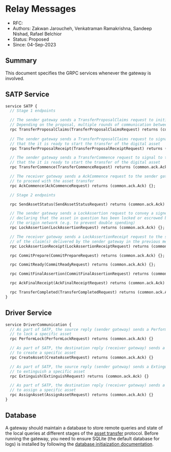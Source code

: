 <!--
 Copyright IBM Corp. All Rights Reserved.

 SPDX-License-Identifier: CC-BY-4.0
 -->
# Relay Messages

- RFC: 
- Authors: Zakwan Jaroucheh, Venkatraman Ramakrishna, Sandeep Nishad, Rafael Belchior
- Status: Proposed
- Since: 04-Sep-2023

## Summary

This document specifies the GRPC services whenever the gateway is involved.

## SATP Service

```protobuf
service SATP {
  // Stage 1 endpoints

  // The sender gateway sends a TransferProposalClaims request to initiate an asset transfer. 
  // Depending on the proposal, multiple rounds of communication between the two gateways may happen.
  rpc TransferProposalClaims(TransferProposalClaimsRequest) returns (common.ack.Ack) {};
  
  // The sender gateway sends a TransferProposalClaims request to signal to the receiver gateway 
  // that the it is ready to start the transfer of the digital asset
  rpc TransferProposalReceipt(TransferProposalReceiptRequest) returns (common.ack.Ack) {};

  // The sender gateway sends a TransferCommence request to signal to the receiver gateway 
  // that the it is ready to start the transfer of the digital asset
  rpc TransferCommence(TransferCommenceRequest) returns (common.ack.Ack) {};

  // The receiver gateway sends a AckCommence request to the sender gateway to indicate agreement
  // to proceed with the asset transfer
  rpc AckCommence(AckCommenceRequest) returns (common.ack.Ack) {};

  // Stage 2 endpoints

  rpc SendAssetStatus(SendAssetStatusRequest) returns (common.ack.Ack) {};

  // The sender gateway sends a LockAssertion request to convey a signed claim to the receiver gateway 
  // declaring that the asset in question has been locked or escrowed by the sender gateway in
  // the origin network (e.g. to prevent double spending)
  rpc LockAssertion(LockAssertionRequest) returns (common.ack.Ack) {};

  // The receiver gateway sends a LockAssertionReceipt request to the sender gateway to indicate acceptance
  // of the claim(s) delivered by the sender gateway in the previous message
  rpc LockAssertionReceipt(LockAssertionReceiptRequest) returns (common.ack.Ack) {};

  rpc CommitPrepare(CommitPrepareRequest) returns (common.ack.Ack) {};

  rpc CommitReady(CommitReadyRequest) returns (common.ack.Ack) {};

  rpc CommitFinalAssertion(CommitFinalAssertionRequest) returns (common.ack.Ack) {};

  rpc AckFinalReceipt(AckFinalReceiptRequest) returns (common.ack.Ack) {};

  rpc TransferCompleted(TransferCompletedRequest) returns (common.ack.Ack) {};
}

```

## Driver Service

```protobuf
service DriverCommunication {
  // As part of SATP, the source reply (sender gateway) sends a PerformLock request to its driver
  // to lock a specific asset
  rpc PerformLock(PerformLockRequest) returns (common.ack.Ack) {}

  // As part of SATP, the destination reply (receiver gateway) sends a CreateAsset request to its driver
  // to create a specific asset
  rpc CreateAsset(CreateAssetRequest) returns (common.ack.Ack) {}

  // As part of SATP, the source reply (sender gateway) sends a Extinguish request to its driver
  // to extinguish a specific asset
  rpc Extinguish(ExtinguishRequest) returns (common.ack.Ack) {}

  // As part of SATP, the destination reply (receiver gateway) sends a AssignAsset request to its driver
  // to assign a specific asset
  rpc AssignAsset(AssignAssetRequest) returns (common.ack.Ack) {}
}
```

## Database

A gateway should maintain a database to store remote queries and state of the local queries at different stages of the [asset transfer](../../protocols/satp/asset-transfer/generic.md) protocol. Before running the gateway, you need to ensure SQLite (the default database for logs) is installed by following the [database initiaization documentation](../../../../../weaver/core/relay/docs/README.md).



